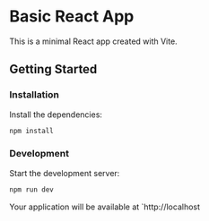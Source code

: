 # Basic React App

This is a minimal React app created with Vite.

## Getting Started

### Installation

Install the dependencies:

```bash
npm install
```

### Development

Start the development server:

```bash
npm run dev
```

Your application will be available at `http://localhost
